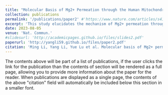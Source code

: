 ```yaml
---
title: "Molecular Basis of Mg2+ Permeation through the Human Mitochondrial Mrs2 Channel."
collection: publications
permalink: '/publications/paper2' #'https://www.nature.com/articles/s41467-023-40516-2'
excerpt: 'This study elucidates the mechanism of Mg2+ permeation through Mitochondrial RNA splicing 2 (Mrs2), a eukaryotic CorA ortholog, by presenting four cryo-electron microscopy (cryo-EM) structures of Homo sapiens Mrs2 (hMrs2) under various conditions. The hMrs2 structures reveal symmetrical pentamers with a unique Cl−-bound R-ring formed by five Arg332 residues. Molecular dynamics simulations and mitochondrial Mg2+ uptake assays suggest that the R-ring acts as a charge repulsion barrier, while Cl− functions as a ferry to facilitate Mg2+ permeation, driven by the membrane potential. These findings provide significant insights into the channel assembly and function of hMrs2.'
date: 2023-08-05
venue: 'Nat. Commun.'
#slidesurl: 'http://academicpages.github.io/files/slides2.pdf'
paperurl: 'http://yangli59.github.io/files/paper2.pdf'
citation: 'Ming Li, Yang Li, Yue Lu et al. Molecular basis of Mg2+ permeation through the human mitochondrial Mrs2 channel. Nat Commun 14, 4713 (2023).'
---
```


The contents above will be part of a list of publications, if the user clicks the link for the publication than the contents of section will be rendered as a full page, allowing you to provide more information about the paper for the reader. When publications are displayed as a single page, the contents of the above "citation" field will automatically be included below this section in a smaller font.
